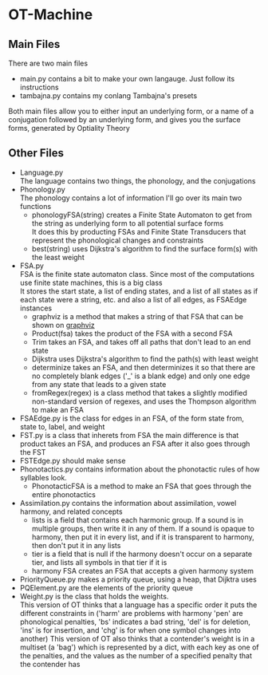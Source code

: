 # OT-Machine
## Main Files

There are two main files  
* main.py contains a bit to make your own langauge. Just follow its instructions
* tambajna.py contains my conlang Tambajna's presets

Both main files allow you to either input an underlying form, or a name of a conjugation followed by an underlying form, and gives you the surface forms, generated by Optiality Theory

## Other Files
* Language.py  
 The language contains two things, the phonology, and the conjugations
* Phonology.py  
 The phonology contains a lot of information I'll go over its main two functions
  * phonologyFSA(string) creates a Finite State Automaton to get from the string as underlying form to all potential surface forms  
  It does this by producting FSAs and Finite State Transducers that represent the phonological changes and constraints
  * best(string) uses Dijkstra's algorithm to find the surface form(s) with the least weight
* FSA.py  
 FSA is the finite state automaton class. Since most of the computations use finite state machines, this is a big class  
 It stores the start state, a list of ending states, and a list of all states as if each state were a string, etc. and also a list of all edges, as FSAEdge instances
  * graphviz is a method that makes a string of that FSA that can be shown on [graphviz](http://www.webgraphviz.com/)
  * Product(fsa) takes the product of the FSA with a second FSA
  * Trim takes an FSA, and takes off all paths that don't lead to an end state
  * Dijkstra uses Dijkstra's algorithm to find the path(s) with least weight
  * determinize takes an FSA, and then determinizes it so that there are no completely blank edges ('\_' is a blank edge) and only one edge from any state that leads to a given state
  * fromRegex(regex) is a class method that takes a slightly modified non-standard version of regexes, and uses the Thompson algorithm to make an FSA
* FSAEdge.py is the class for edges in an FSA, of the form state from, state to, label, and weight
* FST.py is a class that inherets from FSA
 the main difference is that product takes an FSA, and produces an FSA after it also goes through the FST
* FSTEdge.py should make sense
* Phonotactics.py contains information about the phonotactic rules of how syllables look.
  * PhonotacticFSA is a method to make an FSA that goes through the entire phonotactics
* Assimilation.py contains the information about assimilation, vowel harmony, and related concepts
  * lists is a field that contains each harmonic group. If a sound is in multiple groups, then write it in any of them. If a sound is opaque to harmony, then put it in every list, and if it is transparent to harmony, then don't put it in any lists
  * tier is a field that is null if the harmony doesn't occur on a separate tier, and lists all symbols in that tier if it is
  * harmony FSA creates an FSA that accepts a given harmony system
 * PriorityQueue.py makes a priority queue, using a heap, that Dijktra uses
 * PQElement.py are the elements of the priority queue
 * Weight.py is the class that holds the weights.  
  This version of OT thinks that a language has a specific order it puts the different constraints in ('harm' are problems with harmony 'pen' are phonological penalties, 'bs' indicates a bad string, 'del' is for deletion, 'ins' is for insertion, and 'chg' is for when one symbol changes into another)
  This version of OT also thinks that a contender's weight is in a multiset (a 'bag') which is represented by a dict, with each key as one of the penalties, and the values as the number of a specified penalty that the contender has
